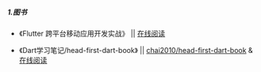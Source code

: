 ##### 1.图书

* 《Flutter 跨平台移动应用开发实战》 || [在线阅读](https://flutter-app-in-action.netlify.com/#/get-start)

* 《Dart学习笔记/head-first-dart-book》 || [chai2010/head-first-dart-book](https://github.com/chai2010/head-first-dart-book) & [在线阅读](https://chai2010.cn/head-first-dart-book/)